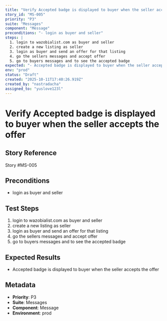 ```yaml
---
title: "Verify Accepted badge is displayed to buyer when the seller accepts the offer"
story_id: "MS-005"
priority: "P3"
suite: "Messages"
component: "Message"
preconditions: "- login as buyer and seller"
steps: |
  1. login to wazobialist.com as buyer and seller
  2. create a new listing as seller
  3. login as buyer and send an offer for that listing
  4. go the sellers messages and accept offer
  5. go to buyers messages and to see the accepted badge
expected: "- Accepted badge is displayed to buyer when the seller accepts the offer"
env: "prod"
status: "Draft"
created: "2025-10-11T17:40:26.919Z"
created_by: "nastradacha"
assigned_to: "yuslove123l"
---
```

# Verify Accepted badge is displayed to buyer when the seller accepts the offer

## Story Reference
Story #MS-005

## Preconditions
- login as buyer and seller




## Test Steps
1. login to wazobialist.com as buyer and seller
2. create a new listing as seller
3. login as buyer and send an offer for that listing
4. go the sellers messages and accept offer
5. go to buyers messages and to see the accepted badge

## Expected Results
- Accepted badge is displayed to buyer when the seller accepts the offer

## Metadata
- **Priority**: P3
- **Suite**: Messages
- **Component**: Message
- **Environment**: prod
